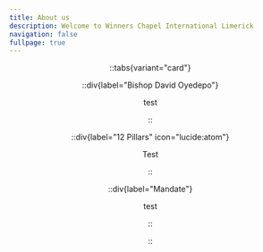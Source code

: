 ```yaml
---
title: About us
description: Welcome to Winners Chapel International Limerick
navigation: false
fullpage: true
---
```


<div align="center">

::tabs{variant="card"}


  ::div{label="Bishop David Oyedepo"}

  test

  ::

  ::div{label="12 Pillars" icon="lucide:atom"}

  Test

  ::

  ::div{label="Mandate"}

  test

  ::

::

</div>